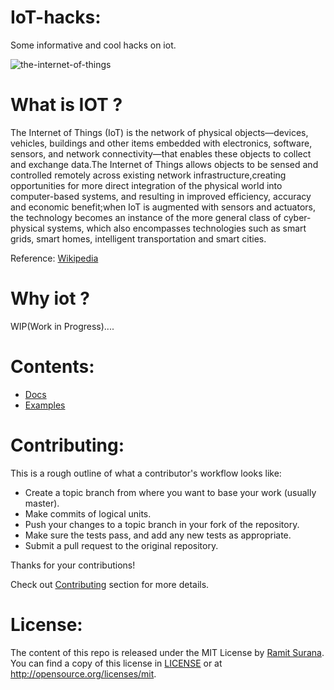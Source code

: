 # IoT-hacks:

Some informative and cool hacks on iot.

![the-internet-of-things](https://cloud.githubusercontent.com/assets/8342133/13753305/6d82141a-ea38-11e5-8627-c2d3c08c99fb.jpg)


# What is IOT ?

The Internet of Things (IoT) is the network of physical objects—devices, vehicles, buildings and other items embedded with electronics, software, sensors, and network connectivity—that enables these objects to collect and exchange data.The Internet of Things allows objects to be sensed and controlled remotely across existing network infrastructure,creating opportunities for more direct integration of the physical world into computer-based systems, and resulting in improved efficiency, accuracy and economic benefit;when IoT is augmented with sensors and actuators, the technology becomes an instance of the more general class of cyber-physical systems,
which also encompasses technologies such as smart grids, smart homes, intelligent transportation and smart cities.

Reference: [Wikipedia](https://en.wikipedia.org/wiki/Internet_of_Things)

# Why iot ?

WIP(Work in Progress)....

# Contents:

* [Docs](https://github.com/coolhacks/iot-hacks/tree/master/docs)
* [Examples](https://github.com/coolhacks/iot-hacks/tree/master/examples)

# Contributing: 

This is a rough outline of what a contributor's workflow looks like:

- Create a topic branch from where you want to base your work (usually master).
- Make commits of logical units.
- Push your changes to a topic branch in your fork of the repository.
- Make sure the tests pass, and add any new tests as appropriate.
- Submit a pull request to the original repository.

Thanks for your contributions!

Check out [Contributing](https://github.com/coolhacks/iot-hacks/blob/master/CONTRIBUTING.md) section for more details.

# License:

The content of this repo is released under the MIT License by [Ramit Surana](http://twitter.com/ramitsurana).
You can find a copy of this license in [LICENSE](https://github.com/coolhacks/iot-hacks/blob/master/LICENSE) or at http://opensource.org/licenses/mit.
